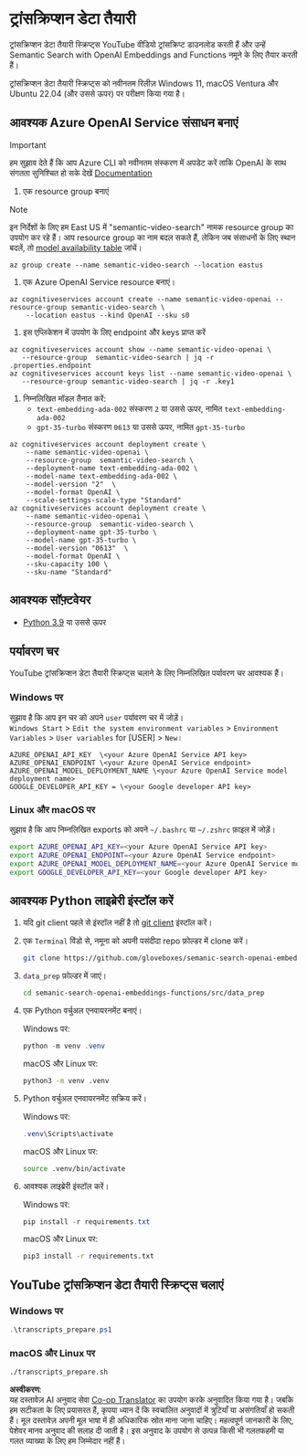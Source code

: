 <!--
CO_OP_TRANSLATOR_METADATA:
{
  "original_hash": "0d69f2d5814a698d3de5d0235940b5ae",
  "translation_date": "2025-07-09T13:08:21+00:00",
  "source_file": "08-building-search-applications/scripts/README.md",
  "language_code": "hi"
}
-->
# ट्रांसक्रिप्शन डेटा तैयारी

ट्रांसक्रिप्शन डेटा तैयारी स्क्रिप्ट्स YouTube वीडियो ट्रांसक्रिप्ट डाउनलोड करती हैं और उन्हें Semantic Search with OpenAI Embeddings and Functions नमूने के लिए तैयार करती हैं।

ट्रांसक्रिप्शन डेटा तैयारी स्क्रिप्ट्स को नवीनतम रिलीज़ Windows 11, macOS Ventura और Ubuntu 22.04 (और उससे ऊपर) पर परीक्षण किया गया है।

## आवश्यक Azure OpenAI Service संसाधन बनाएं

> [!IMPORTANT]
> हम सुझाव देते हैं कि आप Azure CLI को नवीनतम संस्करण में अपडेट करें ताकि OpenAI के साथ संगतता सुनिश्चित हो सके
> देखें [Documentation](https://learn.microsoft.com/cli/azure/update-azure-cli?WT.mc_id=academic-105485-koreyst)

1. एक resource group बनाएं

> [!NOTE]
> इन निर्देशों के लिए हम East US में "semantic-video-search" नामक resource group का उपयोग कर रहे हैं।
> आप resource group का नाम बदल सकते हैं, लेकिन जब संसाधनों के लिए स्थान बदलें, 
> तो [model availability table](https://aka.ms/oai/models?WT.mc_id=academic-105485-koreyst) जांचें।

```console
az group create --name semantic-video-search --location eastus
```

1. एक Azure OpenAI Service resource बनाएं।

```console
az cognitiveservices account create --name semantic-video-openai --resource-group semantic-video-search \
    --location eastus --kind OpenAI --sku s0
```

1. इस एप्लिकेशन में उपयोग के लिए endpoint और keys प्राप्त करें

```console
az cognitiveservices account show --name semantic-video-openai \
   --resource-group  semantic-video-search | jq -r .properties.endpoint
az cognitiveservices account keys list --name semantic-video-openai \
   --resource-group semantic-video-search | jq -r .key1
```

1. निम्नलिखित मॉडल तैनात करें:
   - `text-embedding-ada-002` संस्करण `2` या उससे ऊपर, नामित `text-embedding-ada-002`
   - `gpt-35-turbo` संस्करण `0613` या उससे ऊपर, नामित `gpt-35-turbo`

```console
az cognitiveservices account deployment create \
    --name semantic-video-openai \
    --resource-group  semantic-video-search \
    --deployment-name text-embedding-ada-002 \
    --model-name text-embedding-ada-002 \
    --model-version "2"  \
    --model-format OpenAI \
    --scale-settings-scale-type "Standard"
az cognitiveservices account deployment create \
    --name semantic-video-openai \
    --resource-group  semantic-video-search \
    --deployment-name gpt-35-turbo \
    --model-name gpt-35-turbo \
    --model-version "0613"  \
    --model-format OpenAI \
    --sku-capacity 100 \
    --sku-name "Standard"
```

## आवश्यक सॉफ़्टवेयर

- [Python 3.9](https://www.python.org/downloads/?WT.mc_id=academic-105485-koreyst) या उससे ऊपर

## पर्यावरण चर

YouTube ट्रांसक्रिप्शन डेटा तैयारी स्क्रिप्ट्स चलाने के लिए निम्नलिखित पर्यावरण चर आवश्यक हैं।

### Windows पर

सुझाव है कि आप इन चर को अपने `user` पर्यावरण चर में जोड़ें।  
`Windows Start` > `Edit the system environment variables` > `Environment Variables` > `User variables` for [USER] > `New`।

```text
AZURE_OPENAI_API_KEY  \<your Azure OpenAI Service API key>
AZURE_OPENAI_ENDPOINT \<your Azure OpenAI Service endpoint>
AZURE_OPENAI_MODEL_DEPLOYMENT_NAME \<your Azure OpenAI Service model deployment name>
GOOGLE_DEVELOPER_API_KEY = \<your Google developer API key>
```

### Linux और macOS पर

सुझाव है कि आप निम्नलिखित exports को अपने `~/.bashrc` या `~/.zshrc` फ़ाइल में जोड़ें।

```bash
export AZURE_OPENAI_API_KEY=<your Azure OpenAI Service API key>
export AZURE_OPENAI_ENDPOINT=<your Azure OpenAI Service endpoint>
export AZURE_OPENAI_MODEL_DEPLOYMENT_NAME=<your Azure OpenAI Service model deployment name>
export GOOGLE_DEVELOPER_API_KEY=<your Google developer API key>
```

## आवश्यक Python लाइब्रेरी इंस्टॉल करें

1. यदि git client पहले से इंस्टॉल नहीं है तो [git client](https://git-scm.com/downloads?WT.mc_id=academic-105485-koreyst) इंस्टॉल करें।  
1. एक `Terminal` विंडो से, नमूना को अपनी पसंदीदा repo फ़ोल्डर में clone करें।

    ```bash
    git clone https://github.com/gloveboxes/semanic-search-openai-embeddings-functions.git
    ```

1. `data_prep` फ़ोल्डर में जाएं।

   ```bash
   cd semanic-search-openai-embeddings-functions/src/data_prep
   ```

1. एक Python वर्चुअल एनवायरनमेंट बनाएं।

    Windows पर:

    ```powershell
    python -m venv .venv
    ```

    macOS और Linux पर:

    ```bash
    python3 -m venv .venv
    ```

1. Python वर्चुअल एनवायरनमेंट सक्रिय करें।

   Windows पर:

   ```powershell
   .venv\Scripts\activate
   ```

   macOS और Linux पर:

   ```bash
   source .venv/bin/activate
   ```

1. आवश्यक लाइब्रेरी इंस्टॉल करें।

   Windows पर:

   ```powershell
   pip install -r requirements.txt
   ```

   macOS और Linux पर:

   ```bash
   pip3 install -r requirements.txt
   ```

## YouTube ट्रांसक्रिप्शन डेटा तैयारी स्क्रिप्ट्स चलाएं

### Windows पर

```powershell
.\transcripts_prepare.ps1
```

### macOS और Linux पर

```bash
./transcripts_prepare.sh
```

**अस्वीकरण**:  
यह दस्तावेज़ AI अनुवाद सेवा [Co-op Translator](https://github.com/Azure/co-op-translator) का उपयोग करके अनुवादित किया गया है। जबकि हम सटीकता के लिए प्रयासरत हैं, कृपया ध्यान दें कि स्वचालित अनुवादों में त्रुटियाँ या असंगतियाँ हो सकती हैं। मूल दस्तावेज़ अपनी मूल भाषा में ही अधिकारिक स्रोत माना जाना चाहिए। महत्वपूर्ण जानकारी के लिए, पेशेवर मानव अनुवाद की सलाह दी जाती है। इस अनुवाद के उपयोग से उत्पन्न किसी भी गलतफहमी या गलत व्याख्या के लिए हम जिम्मेदार नहीं हैं।